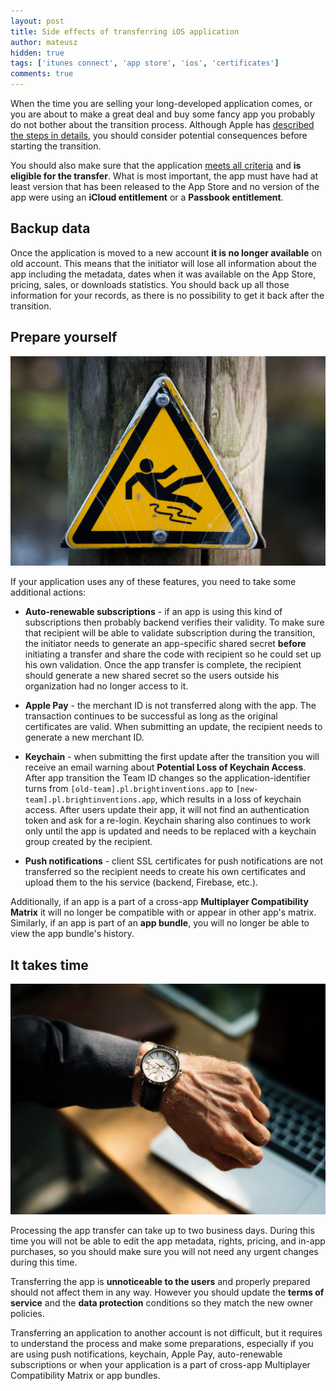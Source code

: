 ```yaml
---
layout: post
title: Side effects of transferring iOS application
author: mateusz
hidden: true
tags: ['itunes connect', 'app store', 'ios', 'certificates']
comments: true
---
```


When the time you are selling your long-developed application comes, or you are about to make a great deal and buy some fancy app you probably do not bother about the transition process. Although Apple has [described the steps in details](https://help.apple.com/itunes-connect/developer/#/deved688524f), you should consider potential consequences before starting the transition.

You should also make sure that the application [meets all criteria](https://help.apple.com/itunes-connect/developer/#/devaf27784ff) and **is eligible for the transfer**. What is most important, the app must have had at least version that has been released to the App Store and no version of the app were using an **iCloud entitlement** or a **Passbook entitlement**.

## Backup data

Once the application is moved to a new account **it is no longer available** on old account. This means that the initiator will lose all information about the app including the metadata, dates when it was available on the App Store, pricing, sales, or downloads statistics. You should back up all those information for your records, as there is no possibility to get it back after the transition.

## Prepare yourself

![image](/images/app-transfer-side-effects/breakdance.jpg)

If your application uses any of these features, you need to take some additional actions:

- **Auto-renewable subscriptions** - if an app is using this kind of subscriptions then probably backend verifies their validity. To make sure that recipient will be able to validate subscription during the transition, the initiator needs to generate an app-specific shared secret **before** initiating a transfer and share the code with recipient so he could set up his own validation. Once the app transfer is complete, the recipient should generate a new shared secret so the users outside his organization had no longer access to it.

- **Apple Pay** - the merchant ID is not transferred along with the app. The transaction continues to be successful as long as the original certificates are valid. When submitting an update, the recipient needs to generate a new merchant ID.

- **Keychain** - when submitting the first update after the transition you will receive an email warning about **Potential Loss of Keychain Access**. After app transition the Team ID changes so the application-identifier turns from `[old-team].pl.brightinventions.app` to `[new-team].pl.brightinventions.app`, which results in a loss of keychain access. After users update their app, it will not find an authentication token and ask for a re-login. Keychain sharing also continues to work only until the app is updated and needs to be replaced with a keychain group created by the recipient.

- **Push notifications** - client SSL certificates for push notifications are not transferred so the recipient needs to create his own certificates and upload them to the his service (backend, Firebase, etc.).

Additionally, if an app is a part of a cross-app **Multiplayer Compatibility Matrix** it will no longer be compatible with or appear in other app's matrix. Similarly, if an app is part of an **app bundle**, you will no longer be able to view the app bundle's history.

## It takes time

![image](/images/app-transfer-side-effects/hairy-hand.jpg)

Processing the app transfer can take up to two business days. During this time you will not be able to edit the app metadata, rights, pricing, and in-app purchases, so you should make sure you will not need any urgent changes during this time.

Transferring the app is **unnoticeable to the users** and properly prepared should not affect them in any way. However you should update the **terms of service** and the **data protection** conditions so they match the new owner policies. 

Transferring an application to another account is not difficult, but it requires to understand the process and make some preparations, especially if you are using push notifications, keychain, Apple Pay, auto-renewable subscriptions or when your application is a part of cross-app Multiplayer Compatibility Matrix or app bundles.
